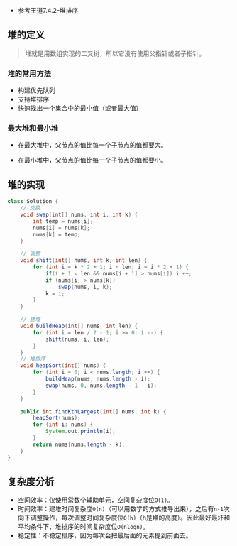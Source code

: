 - 参考王道7.4.2-堆排序

## 堆的定义

> 堆就是用数组实现的二叉树，所以它没有使用父指针或者子指针。

### 堆的常用方法

- 构建优先队列
- 支持堆排序
- 快速找出一个集合中的最小值（或者最大值）

### 最大堆和最小堆

- 在最大堆中，父节点的值比每一个子节点的值都要大。

- 在最小堆中，父节点的值比每一个子节点的值都要小。

## 堆的实现

```java
class Solution {
    // 交换
    void swap(int[] nums, int i, int k) {
        int temp = nums[i];
        nums[i] = nums[k];
        nums[k] = temp;
    }

    // 调整
    void shift(int[] nums, int k, int len) {
        for (int i = k * 2 + 1; i < len; i = i * 2 + 1) {
            if(i + 1 < len && nums[i + 1] > nums[i]) i ++;
            if (nums[i] > nums[k])
                swap(nums, i, k);
            k = i;
        }
    }

    // 建堆
    void buildHeap(int[] nums, int len) {
        for (int i = len / 2 - 1; i >= 0; i --) {
            shift(nums, i, len);
        }
    }
    // 堆排序
    void heapSort(int[] nums) {
        for (int i = 0; i < nums.length; i ++) {
            buildHeap(nums, nums.length - i);
            swap(nums, 0, nums.length - 1 - i);
        }
    }

    public int findKthLargest(int[] nums, int k) {
        heapSort(nums);
        for (int i: nums) {
            System.out.println(i);
        }
        return nums[nums.length - k];
    }
}
```

## 复杂度分析

- 空间效率：仅使用常数个辅助单元，空间复杂度位`O(1)`。
- 时间效率：建堆时间复杂度`O(n)`（可以用数学的方式推导出来），之后有`n-1`次向下调整操作，每次调整时间复杂度位`O(h)`（h是堆的高度）。因此最好最坏和平均条件下，堆排序的时间复杂度位`O(nlogn)`。
- 稳定性：不稳定排序，因为每次会把最后面的元素提到前面去。

